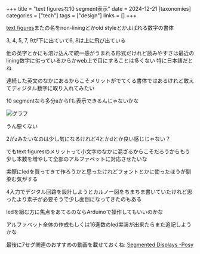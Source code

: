 +++
title = "text figuresな10 segment表示"
date = 2024-12-21
[taxonomies]
categories = ["tech"]
tags = ["design"]
links = []
+++

[text figures](https://en.wikipedia.org/wiki/Text_figures)またの名をnon-liningとかold styleとかよばれる数字の書体

3, 4, 5, 7, 9が下に出ていて6, 8は上に飛び出ている

他の英字とかにも溶け込んで統一感がうまれる形式だけれど読みやすさは最近のlining数字に劣っているからかweb上で目にすることは多くない 特に日本語だとね

連続した英文のなかにあるからこそメリットがでてくる書体ではあるけれど敢えてディジタル数字に取り入れてみたい

10 segmentなら多分aからfも表示できるんじゃないかな

![グラフ](../20241221.svg)

うん悪くない

2がzみたいなのは少し気になるけれど4とかdとか良い感じじゃない？

でもtext figuresのメリットって小文字のなかに混ざるからこそだろうからもう少し本数を増やして全部のアルファベットに対応させたいな

実際にledを買ってきて作ろうかと思ったけれどフォントとかに使ったほうが馴染む気がする

4入力でデジタル回路を設計しようとカルノー図をちまちま書いていたけれど思ったより素子が必要そうで少し面倒になってきたのもある

ledを組む方に焦点をあてるのならArduinoで操作してもいいのかな

アルファベット全体の作成もしくは16進数のled実装が出来たらまた追記しようかな
 

最後に7セグ関連のおすすめの動画を載せておくね: [Segmented Displays -Posy](https://www.youtube.com/watch?v=RTB5XhjbgZA&t=18s)